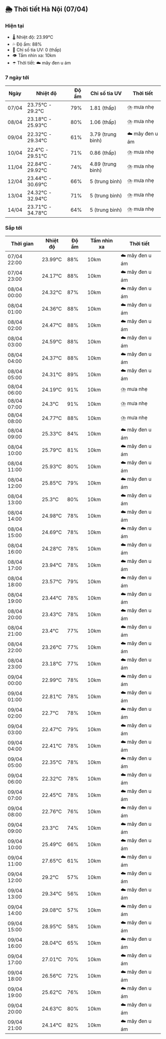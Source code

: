 ## 🌦️ Thời tiết Hà Nội (07/04)

### Hiện tại

- 🌡️ Nhiệt độ: 23.99℃
- 💦 Độ ẩm: 88%
- 🌟 Chỉ số tia UV: 0 (thấp)
- 👁️ Tầm nhìn xa: 10km
- ☂️ Thời tiết: ☁️ mây đen u ám

### 7 ngày tới

| Ngày | Nhiệt độ | Độ ẩm | Chỉ số tia UV | Thời tiết |
| --- | --- | --- | --- | --- |
| 07/04 | 23.75℃ - 29.2℃ | 79% | 1.81 (thấp) | ⛈️ mưa nhẹ |
| 08/04 | 23.18℃ - 25.93℃ | 80% | 1.06 (thấp) | ⛈️ mưa nhẹ |
| 09/04 | 22.32℃ - 29.34℃ | 61% | 3.79 (trung bình) | ☁️ mây đen u ám |
| 10/04 | 22.4℃ - 29.51℃ | 71% | 0.86 (thấp) | ⛈️ mưa nhẹ |
| 11/04 | 22.84℃ - 29.92℃ | 74% | 4.89 (trung bình) | ⛈️ mưa nhẹ |
| 12/04 | 23.44℃ - 30.69℃ | 66% | 5 (trung bình) | ⛈️ mưa nhẹ |
| 13/04 | 24.32℃ - 32.94℃ | 71% | 5 (trung bình) | ⛈️ mưa nhẹ |
| 14/04 | 23.71℃ - 34.78℃ | 64% | 5 (trung bình) | ⛈️ mưa nhẹ |

### Sắp tới

| Thời gian | Nhiệt độ | Độ ẩm | Tầm nhìn xa | Thời tiết |
| --- | --- | --- | --- | --- |
| 07/04 22:00 | 23.99℃ | 88% | 10km | ☁️ mây đen u ám |
| 07/04 23:00 | 24.17℃ | 88% | 10km | ☁️ mây đen u ám |
| 08/04 00:00 | 24.32℃ | 87% | 10km | ☁️ mây đen u ám |
| 08/04 01:00 | 24.36℃ | 88% | 10km | ☁️ mây đen u ám |
| 08/04 02:00 | 24.47℃ | 88% | 10km | ☁️ mây đen u ám |
| 08/04 03:00 | 24.59℃ | 88% | 10km | ☁️ mây đen u ám |
| 08/04 04:00 | 24.37℃ | 88% | 10km | ☁️ mây đen u ám |
| 08/04 05:00 | 24.31℃ | 89% | 10km | ☁️ mây đen u ám |
| 08/04 06:00 | 24.19℃ | 91% | 10km | ⛈️ mưa nhẹ |
| 08/04 07:00 | 24.3℃ | 91% | 10km | ⛈️ mưa nhẹ |
| 08/04 08:00 | 24.77℃ | 88% | 10km | ⛈️ mưa nhẹ |
| 08/04 09:00 | 25.33℃ | 84% | 10km | ☁️ mây đen u ám |
| 08/04 10:00 | 25.79℃ | 81% | 10km | ☁️ mây đen u ám |
| 08/04 11:00 | 25.93℃ | 80% | 10km | ☁️ mây đen u ám |
| 08/04 12:00 | 25.85℃ | 79% | 10km | ☁️ mây đen u ám |
| 08/04 13:00 | 25.3℃ | 80% | 10km | ☁️ mây đen u ám |
| 08/04 14:00 | 24.98℃ | 78% | 10km | ☁️ mây đen u ám |
| 08/04 15:00 | 24.69℃ | 78% | 10km | ☁️ mây đen u ám |
| 08/04 16:00 | 24.28℃ | 78% | 10km | ☁️ mây đen u ám |
| 08/04 17:00 | 23.94℃ | 78% | 10km | ☁️ mây đen u ám |
| 08/04 18:00 | 23.57℃ | 79% | 10km | ☁️ mây đen u ám |
| 08/04 19:00 | 23.44℃ | 78% | 10km | ☁️ mây đen u ám |
| 08/04 20:00 | 23.43℃ | 78% | 10km | ☁️ mây đen u ám |
| 08/04 21:00 | 23.4℃ | 77% | 10km | ☁️ mây đen u ám |
| 08/04 22:00 | 23.26℃ | 77% | 10km | ☁️ mây đen u ám |
| 08/04 23:00 | 23.18℃ | 77% | 10km | ☁️ mây đen u ám |
| 09/04 00:00 | 22.99℃ | 78% | 10km | ☁️ mây đen u ám |
| 09/04 01:00 | 22.81℃ | 78% | 10km | ☁️ mây đen u ám |
| 09/04 02:00 | 22.7℃ | 78% | 10km | ☁️ mây đen u ám |
| 09/04 03:00 | 22.47℃ | 79% | 10km | ☁️ mây đen u ám |
| 09/04 04:00 | 22.41℃ | 78% | 10km | ☁️ mây đen u ám |
| 09/04 05:00 | 22.35℃ | 78% | 10km | ☁️ mây đen u ám |
| 09/04 06:00 | 22.32℃ | 78% | 10km | ☁️ mây đen u ám |
| 09/04 07:00 | 22.45℃ | 78% | 10km | ☁️ mây đen u ám |
| 09/04 08:00 | 22.76℃ | 76% | 10km | ☁️ mây đen u ám |
| 09/04 09:00 | 23.3℃ | 74% | 10km | ☁️ mây đen u ám |
| 09/04 10:00 | 25.49℃ | 66% | 10km | ☁️ mây đen u ám |
| 09/04 11:00 | 27.65℃ | 61% | 10km | ☁️ mây đen u ám |
| 09/04 12:00 | 29.2℃ | 57% | 10km | ☁️ mây đen u ám |
| 09/04 13:00 | 29.34℃ | 56% | 10km | ☁️ mây đen u ám |
| 09/04 14:00 | 29.08℃ | 57% | 10km | ☁️ mây đen u ám |
| 09/04 15:00 | 28.95℃ | 58% | 10km | ☁️ mây đen u ám |
| 09/04 16:00 | 28.04℃ | 65% | 10km | ☁️ mây đen u ám |
| 09/04 17:00 | 27.01℃ | 70% | 10km | ☁️ mây đen u ám |
| 09/04 18:00 | 26.56℃ | 72% | 10km | ☁️ mây đen u ám |
| 09/04 19:00 | 25.62℃ | 76% | 10km | ☁️ mây đen u ám |
| 09/04 20:00 | 24.63℃ | 80% | 10km | ☁️ mây đen u ám |
| 09/04 21:00 | 24.14℃ | 82% | 10km | ☁️ mây đen u ám |
